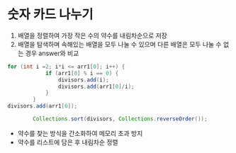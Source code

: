 # 숫자 카드 나누기

1. 배열을 정렬하여 가장 작은 수의 약수를 내림차순으로 저장
2. 배열을 탐색하며 속해있는 배열을 모두 나눌 수 있으며 다른 배열은 모두 나눌 수 없는 경우 answer와 비교

```java
for (int i =2; i*i <= arr1[0]; i++) {
            if (arr1[0] % i == 0) {
                divisors.add(i);
                divisors.add(arr1[0]/i);
            }
        }
divisors.add(arr1[0]);

        Collections.sort(divisors, Collections.reverseOrder());
```
- 약수를 찾는 방식을 간소화하여 메모리 초과 방지
- 약수를 리스트에 담은 후 내림차순 정렬